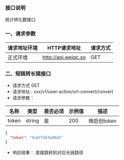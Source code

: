 ### 接口说明
统计转化数接口<br>

### 一、请求参数

请求地址环境	|HTTP请求地址|请求方式
---|---|---
正式环境	|http://api.weiqc.so| GET

### 二、短链转长链接口
- 请求方式 GET
- 请求地址 : xxx/v1/user-action/url-convert/convert
- 请求参数：

名称 | 类型 | 是否必须 | 示例值 | 描述
---|---|---|--- |---
token|string|是|200|微启创token

```json
{
  "token": "5cbff453a98d2"
}
```
- 响应结果：
直接跳转到对应长链路径


